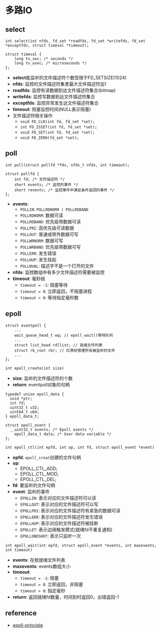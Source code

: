 # 多路IO

## select
```
int select(int nfds, fd_set *readfds, fd_set *writefds, fd_set *exceptfds, struct timeval *timeout);
```
```
struct timeval {
	long tv_sec; /* seconds */
	long tv_usec; /* microseconds */
};
```
* **select**能监听的文件描述符个数受限于FD_SETSIZE(1024)
* **nfds**: 监控的文件描述符集里最大文件描述符加1
* **readfds**: 监控有读数据到达文件描述符集合(bitmap)
* **writefds**: 监控写数据到达文件描述符集合
* **exceptfds**: 监控异常发生达文件描述符集合
* **timeout**: 阻塞监控时间(NULL表示阻塞)
* 文件描述符相关操作
  * `void FD_CLR(int fd, fd_set *set);`
  * `int FD_ISSET(int fd, fd_set *set);`
  * `void FD_SET(int fd, fd_set *set);`
  * `void FD_ZERO(fd_set *set);`

## poll
```
int poll(struct pollfd *fds, nfds_t nfds, int timeout);
```
```
struct pollfd {
	int fd; /* 文件描述符 */
	short events; /* 监控的事件 */
	short revents; /* 监控事件中满足条件返回的事件 */
};
```
* **events**:
  * `POLLIN`: `POLLRDNORM | POLLRDBAND`
  * `POLLRDNORM`: 数据可读
  * `POLLRDBAND`: 优先级带数据可读
  * `POLLPRI`: 高优先级可读数据
  * `POLLOUT`: 普通或带外数据可写
  * `POLLWRNORM`: 数据可写
  * `POLLWRBAND`: 优先级带数据可写
  * `POLLERR`: 发生错误
  * `POLLHUP`: 发生挂起
  * `POLLNVAL`: 描述字不是一个打开的文件
* **nfds**: 监控数组中有多少文件描述符需要被监控
* **timeout**: 毫秒级
  * `timeout = -1`: 阻塞等待
  * `timeout = 0`: 立即返回，不阻塞进程
  * `timeout > 0`: 等待指定毫秒数

## epoll
```
struct eventpoll {
    ...
    wait_queue_head_t wq; // epoll_wait()等待队列
    ...
    struct list_head rdllist; // 就绪文件列表
    struct rb_root rbr; // 红黑树管理所有被监听的文件
    ...
};
```
```
int epoll_create(int size)
```
* **size**: 监听的文件描述符的个数
* **return**: eventpoll对象的句柄
```
typedef union epoll_data {
  void *ptr;
  int fd;
  uint32_t u32;
  uint64_t u64;
} epoll_data_t;
```
```
struct epoll_event {
  __uint32_t events; /* Epoll events */
	epoll_data_t data; /* User data variable */
};
```
```
int epoll_ctl(int epfd, int op, int fd, struct epoll_event *event)
```
* **epfd**: `epoll_creat`创建的文件句柄
* **op**:
  * EPOLL_CTL_ADD;
  * EPOLL_CTL_MOD;
  * EPOLL_CTL_DEL;
* **fd**: 要监听的文件句柄
* **event**: 监听的事件
  * `EPOLLIN`: 表示对应的文件描述符可以读
  * `EPOLLOUT`: 表示对应的文件描述符可以写
  * `EPOLLPRI`: 表示对应的文件描述符有紧急的数据可读
  * `EPOLLERR`: 表示对应的文件描述符发生错误
  * `EPOLLHUP`: 表示对应的文件描述符被挂断
  * `EPOLLET`: 表示边缘触发模式(就绪fd不重复通知)
  * `EPOLLONESHOT`: 表示只监听一次
```
int epoll_wait(int epfd, struct epoll_event *events, int maxevents, int timeout)
```
* **events**: 存放就绪文件列表
* **maxevents**: events数组大小
* **timeout**:
  * `timeout = -1`: 阻塞
  * `timeout = 0`: 立即返回，非阻塞
  * `timeout > 0`: 指定毫秒
* **return**: 返回就绪fd数量，时间到时返回0，出错返回-1

## reference
* [epoll-principle](https://github.com/liexusong/linux-source-code-analyze/blob/master/epoll-principle.md)